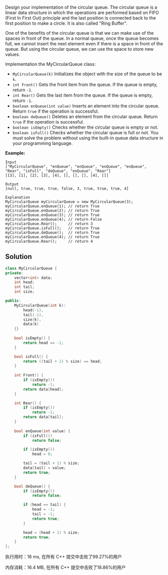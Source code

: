 Design your implementation of the circular queue. The circular queue is a linear data structure in which the operations are performed based on FIFO (First In First Out) principle and the last position is connected back to the first position to make a circle. It is also called "Ring Buffer".

One of the benefits of the circular queue is that we can make use of the spaces in front of the queue. In a normal queue, once the queue becomes full, we cannot insert the next element even if there is a space in front of the queue. But using the circular queue, we can use the space to store new values.

Implementation the MyCircularQueue class:

- `MyCircularQueue(k)` Initializes the object with the size of the queue to be `k`.
- `int Front()` Gets the front item from the queue. If the queue is empty, return `-1`.
- `int Rear()` Gets the last item from the queue. If the queue is empty, return `-1`.
- `boolean enQueue(int value)` Inserts an element into the circular queue. Return `true` if the operation is successful.
- `boolean deQueue()` Deletes an element from the circular queue. Return `true` if the operation is successful.
- `boolean isEmpty()` Checks whether the circular queue is empty or not.
- `boolean isFull()` Checks whether the circular queue is full or not.
You must solve the problem without using the built-in queue data structure in your programming language. 

**Example:**

```
Input
["MyCircularQueue", "enQueue", "enQueue", "enQueue", "enQueue", "Rear", "isFull", "deQueue", "enQueue", "Rear"]
[[3], [1], [2], [3], [4], [], [], [], [4], []]

Output
[null, true, true, true, false, 3, true, true, true, 4]

Explanation
MyCircularQueue myCircularQueue = new MyCircularQueue(3);
myCircularQueue.enQueue(1); // return True
myCircularQueue.enQueue(2); // return True
myCircularQueue.enQueue(3); // return True
myCircularQueue.enQueue(4); // return False
myCircularQueue.Rear();     // return 3
myCircularQueue.isFull();   // return True
myCircularQueue.deQueue();  // return True
myCircularQueue.enQueue(4); // return True
myCircularQueue.Rear();     // return 4
```

## Solution

```c++
class MyCircularQueue {
private:
    vector<int> data;
    int head;
    int tail;
    int size;

public:
    MyCircularQueue(int k): 
        head(-1),
        tail(-1),
        size(k),
        data(k)
    {}
    
    bool isEmpty() {
        return head == -1;
    }

    bool isFull() {
        return ((tail + 1) % size) == head;
    }
    
    int Front() {
        if (isEmpty())
            return -1;
        return data[head];
    }

    int Rear() {
        if (isEmpty())
            return -1;
        return data[tail];
    }
    
    bool enQueue(int value) {
        if (isFull())
            return false;

        if (isEmpty())
            head = 0;

        tail = (tail + 1) % size;
        data[tail] = value;
        return true;
    }

    bool deQueue() {
        if (isEmpty()) 
            return false;

        if (head == tail) {
            head = -1;
            tail = -1;
            return true;
        }

        head = (head + 1) % size;
        return true;
    }
};
```

执行用时：16 ms, 在所有 C++ 提交中击败了99.27%的用户

内存消耗：16.4 MB, 在所有 C++ 提交中击败了18.86%的用户
